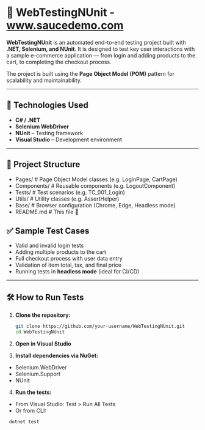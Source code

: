 # 🧪 WebTestingNUnit - www.saucedemo.com

**WebTestingNUnit** is an automated end-to-end testing project built with **.NET, Selenium, and NUnit**. It is designed to test key user interactions with a sample e-commerce application — from login and adding products to the cart, to completing the checkout process.

The project is built using the **Page Object Model (POM)** pattern for scalability and maintainability.

---

## 🚀 Technologies Used

- **C# / .NET**
- **Selenium WebDriver**
- **NUnit** – Testing framework
- **Visual Studio** – Development environment

---

## 📂 Project Structure
- Pages/ # Page Object Model classes (e.g. LoginPage, CartPage)
- Components/ # Reusable components (e.g. LogoutComponent)
- Tests/ # Test scenarios (e.g. TC_001_Login)
- Utils/ # Utility classes (e.g. AssertHelper)
- Base/ # Browser configuration (Chrome, Edge, Headless mode)
- README.md # This file 📄

## ✅ Sample Test Cases

- Valid and invalid login tests
- Adding multiple products to the cart
- Full checkout process with user data entry
- Validation of item total, tax, and final price
- Running tests in **headless mode** (ideal for CI/CD)

---

## 🛠️ How to Run Tests

1. **Clone the repository:**

   ```bash
   git clone https://github.com/your-username/WebTestingNUnit.git
   cd WebTestingNUnit

2. **Open in Visual Studio**
3. **Install dependencies via NuGet:**
- Selenium.WebDriver
- Selenium.Support
- NUnit
4. **Run the tests:**
- From Visual Studio: Test > Run All Tests
- Or from CLI:
```bash
 dotnet test
